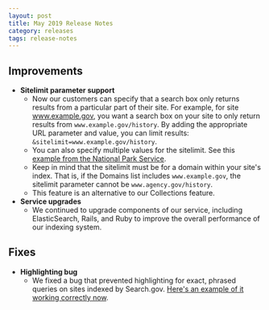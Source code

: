 ```yaml
---
layout: post
title: May 2019 Release Notes
category: releases
tags: release-notes
---
```


## Improvements
* **Sitelimit parameter support**
  * Now our customers can specify that a search box only returns results from a particular part of their site. For example, for site www.example.gov,  you want a search box on your site to only return results from `www.example.gov/history`. By adding the appropriate URL parameter and value, you can limit results: `&sitelimit=www.example.gov/history`. 
  * You can also specify multiple values for the sitelimit. See this [example from the National Park Service](https://www.nps.gov/search/?affiliate=nps&query=seneca&sitelimit=www.nps.gov/subjects/oceans+www.nps.gov/subjects/womenshistory). 
  * Keep in mind that the sitelimit must be for a domain within your site's index. That is, if the Domains list includes `www.example.gov`, the sitelimit parameter cannot be `www.agency.gov/history`.
  * This feature is an alternative to our Collections feature.
* **Service upgrades**
  * We continued to upgrade components of our service, including ElasticSearch, Rails, and Ruby to improve the overall performance of our indexing system.

## Fixes	
* **Highlighting bug**
  * We fixed a bug that prevented highlighting for exact, phrased queries on sites indexed by Search.gov. [Here's an example of it working correctly now](https://search.usa.gov/search?utf8=%E2%9C%93&affiliate=usasearch&sort_by=&query=%22search+features%22).
